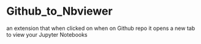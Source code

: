 # Github_to_Nbviewer
an extension that when clicked on when on Github repo it opens a new tab to view your Jupyter Notebooks
